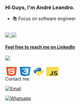 ### Hi Guys, I'm André Leandro. 
- 📚 Focus on software engineer
<div align="center">
  <a href="https://github.com/Andrelgamer1900">
</div>

##
<div>
    <img height="150em" src="https://github-readme-stats.vercel.app/api?username=andreleandro&show_icons=false&theme=dark&count_private=true">
    <img height="150em" src="https://github-readme-stats.vercel.app/api/top-langs/?username=andreleandro&layout=compact&theme=dark">
</div>




 #### Feel free to reach me on LinkedIn
  <div> 
  <a href="https://www.linkedin.com/in/andr%C3%A9-leandro-53a080216/" target="_blank"><img src="https://img.shields.io/badge/-LinkedIn-%230077B5?style=for-the-badge&logo=linkedin&logoColor=white" target="_blank"></a> 
</div>
<div style="display: inline_block"><br>
 <img align="center" alt="andre-HTML" height="30" width="40" src="https://raw.githubusercontent.com/devicons/devicon/master/icons/html5/html5-original.svg">
  <img align="center" alt="andre-CSS" height="30" width="40" src="https://raw.githubusercontent.com/devicons/devicon/master/icons/css3/css3-original.svg">
  <img align="center" alt="andre-Python" height="30" width="40" src="https://raw.githubusercontent.com/devicons/devicon/master/icons/python/python-original.svg">  
<img align="center" alt="andre-javascript" height="30" width="40" src="https://raw.githubusercontent.com/devicons/devicon/master/icons/javascript/javascript-original.svg">  
</div>
 Contact me:

[![Email](https://img.shields.io/static/v1?logoColor=white&logo=gmail&message=leandroandre051@gmail.com&color=black&label=&labelColor=101010&style=flat)](mailto:leandroandre051@gmail.com)

[![Whatsapp](https://img.shields.io/static/v1?logoColor=white&logo=whatsapp&message=%2b51%20956950473&color=black&label=&labelColor=101010&style=flat)](https://wa.me/11956950473)

